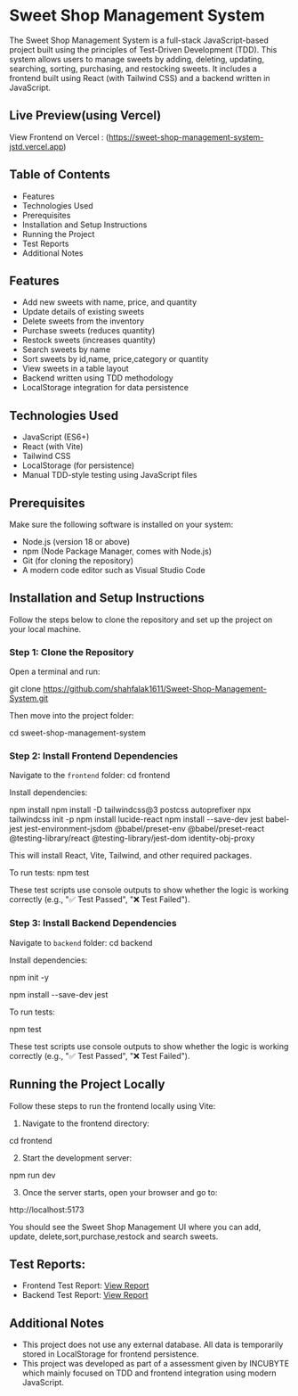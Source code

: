 ﻿# Sweet Shop Management System

The Sweet Shop Management System is a full-stack JavaScript-based project built using the principles of Test-Driven Development (TDD). This system allows users to manage sweets by adding, deleting, updating, searching, sorting, purchasing, and restocking sweets. It includes a frontend built using React (with Tailwind CSS) and a backend written in JavaScript.

## Live Preview(using Vercel)
 View Frontend on Vercel : (https://sweet-shop-management-system-jstd.vercel.app)

## Table of Contents

- Features
- Technologies Used
- Prerequisites
- Installation and Setup Instructions
- Running the Project
- Test Reports
- Additional Notes

## Features

- Add new sweets with name, price, and quantity
- Update details of existing sweets
- Delete sweets from the inventory
- Purchase sweets (reduces quantity)
- Restock sweets (increases quantity)
- Search sweets by name
- Sort sweets by id,name, price,category or quantity
- View sweets in a table layout
- Backend written using TDD methodology
- LocalStorage integration for data persistence

## Technologies Used

- JavaScript (ES6+)
- React (with Vite)
- Tailwind CSS
- LocalStorage (for persistence)
- Manual TDD-style testing using JavaScript files

## Prerequisites

Make sure the following software is installed on your system:

- Node.js (version 18 or above)
- npm (Node Package Manager, comes with Node.js)
- Git (for cloning the repository)
- A modern code editor such as Visual Studio Code

## Installation and Setup Instructions

Follow the steps below to clone the repository and set up the project on your local machine.

### Step 1: Clone the Repository

Open a terminal and run:

git clone https://github.com/shahfalak1611/Sweet-Shop-Management-System.git


Then move into the project folder:

cd sweet-shop-management-system

### Step 2: Install Frontend Dependencies

Navigate to the `frontend` folder:
cd frontend

Install dependencies:

npm install
npm install -D tailwindcss@3 postcss autoprefixer
npx tailwindcss init -p
npm install lucide-react
npm install --save-dev jest babel-jest jest-environment-jsdom @babel/preset-env @babel/preset-react @testing-library/react @testing-library/jest-dom identity-obj-proxy

This will install React, Vite, Tailwind, and other required packages.

To run tests:
npm test

These test scripts use console outputs to show whether the logic is working correctly (e.g., "✅ Test Passed", "❌ Test Failed").

### Step 3: Install Backend Dependencies

Navigate to `backend` folder:
cd backend

Install dependencies:

npm init -y

npm install --save-dev jest

To run tests:

npm test

These test scripts use console outputs to show whether the logic is working correctly (e.g., "✅ Test Passed", "❌ Test Failed").

## Running the Project Locally

Follow these steps to run the frontend locally using Vite:

1. Navigate to the frontend directory:

cd frontend

2. Start the development server:

npm run dev

3. Once the server starts, open your browser and go to:

http://localhost:5173


You should see the Sweet Shop Management UI where you can add, update, delete,sort,purchase,restock and search sweets.

## Test Reports:
- Frontend Test Report: [View Report](https://shahfalak1611.github.io/Sweet-Shop-Management-System/frontend-report)
- Backend Test Report: [View Report](https://shahfalak1611.github.io/Sweet-Shop-Management-System/backend-report)

## Additional Notes

- This project does not use any external database. All data is temporarily stored in LocalStorage for frontend persistence.
- This project was developed as part of a assessment given by INCUBYTE which mainly focused on TDD and frontend integration using modern JavaScript.


